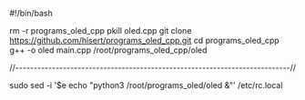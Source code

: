 
#!/bin/bash

rm -r programs_oled_cpp
pkill oled.cpp
git clone https://github.com/hisert/programs_oled_cpp.git
cd  programs_oled_cpp
g++ -o oled main.cpp
/root/programs_oled_cpp/oled

//---------------------------------------------------------------------------//


sudo sed -i '$e echo "python3 /root/programs_oled/oled &"' /etc/rc.local
